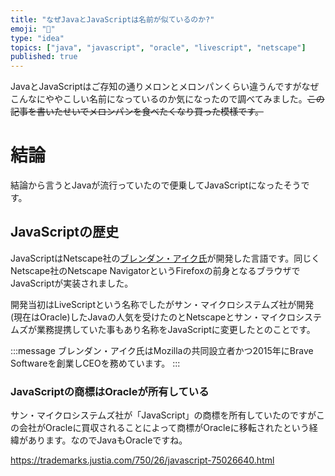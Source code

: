 ```yaml
---
title: "なぜJavaとJavaScriptは名前が似ているのか?"
emoji: "🤔"
type: "idea"
topics: ["java", "javascript", "oracle", "livescript", "netscape"]
published: true
---
```


JavaとJavaScriptはご存知の通りメロンとメロンパンくらい違うんですがなぜこんなにややこしい名前になっているのか気になったので調べてみました。~~この記事を書いたせいでメロンパンを食べたくなり買った模樣です。~~

# 結論

結論から言うとJavaが流行っていたので便乗してJavaScriptになったそうです。

## JavaScriptの歴史

JavaScriptはNetscape社の[ブレンダン・アイク氏](https://twitter.com/brendaneich)が開発した言語です。同じくNetscape社のNetscape NavigatorというFirefoxの前身となるブラウザでJavaScriptが実装されました。

開発当初はLiveScriptという名称でしたがサン・マイクロシステムズ社が開発 (現在はOracle)したJavaの人気を受けたのとNetscapeとサン・マイクロシステムズが業務提携していた事もあり名称をJavaScriptに変更したとのことです。

:::message
ブレンダン・アイク氏はMozillaの共同設立者かつ2015年にBrave Softwareを創業しCEOを務めています。
:::

### JavaScriptの商標はOracleが所有している

サン・マイクロシステムズ社が「JavaScript」の商標を所有していたのですがこの会社がOracleに買収されることによって商標がOracleに移転されたという経緯があります。なのでJavaもOracleですね。

https://trademarks.justia.com/750/26/javascript-75026640.html
